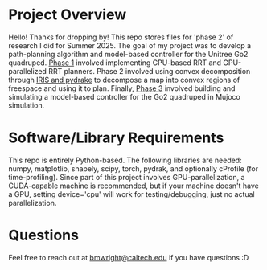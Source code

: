 # Project Overview
Hello! Thanks for dropping by! This repo stores files for 'phase 2' of research I did for Summer 2025. The 
goal of my project was to develop a path-planning algorithm and model-based controller for the Unitree Go2 
quadruped. [Phase 1](https://github.com/brit-wright/Research-Code) involved implementing CPU-based RRT and 
GPU-parallelized RRT planners. Phase 2 involved using convex decomposition through 
[IRIS and pydrake](https://drake.mit.edu/pydrake/) to decompose a map into convex regions of freespace
and using it to plan. Finally, [Phase 3](https://github.com/brit-wright/mujoco_stuff) involved building
and simulating a model-based controller for the Go2 quadruped in Mujoco simulation. 

# Software/Library Requirements
This repo is entirely Python-based. The following libraries are needed: numpy, matplotlib, shapely, 
scipy, torch, pydrak, and optionally cProfile (for time-profiling). Since part of this project involves
GPU-parallelization, a CUDA-capable machine is recommended, but if your machine doesn't have a GPU,
setting device='cpu' will work for testing/debugging, just no actual parallelization.

# Questions
Feel free to reach out at bmwright@caltech.edu if you have questions :D
